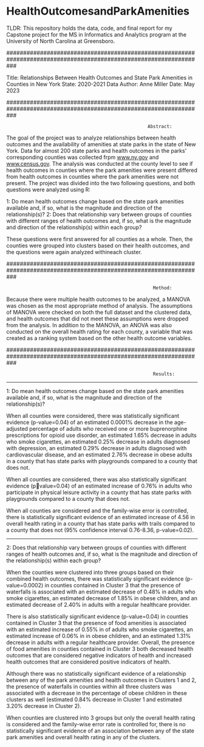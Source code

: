 # HealthOutcomesandParkAmenities
TLDR: This repository holds the data, code, and final report for my Capstone project for the MS in Informatics and Analytics program at the University of North Carolina at Greensboro.

###################################################################################################################

Title: Relationships Between Health Outcomes and State Park Amenities in Counties in New York State: 2020-2021 Data
                                                   Author: Anne Miller
                                                     Date: May 2023

###################################################################################################################

                                                        Abstract:
The goal of the project was to analyze relationships between health outcomes and the availability of amenities at state parks in the state of New York. Data for almost 200 state parks and 
health outcomes in the parks' corresponding counties was collected frpm www.ny.gov and www.census.gov. The analysis was conducted at the county level to see if health outcomes in counties 
where the park amenities were present differed from health outcomes in counties where the park amenities were not present. The project was divided into the two following questions, and both
questions were analyzed using R:

1: Do mean health outcomes change based on the state park amenities available and, if so, what is the magnitude and direction of the relationship(s)?
2: Does that relationship vary between groups of counties with different ranges of health outcomes and, if so, what is the magnitude and direction of the relationship(s) within each group?

These questions were first answered for all counties as a whole. Then, the counties were grouped into clusters based on their health outcomes, and the questions were again analyzed withineach cluster.

###################################################################################################################

                                                          Method:
Because there were multiple health outcomes to be analyzed, a MANOVA was chosen as the most appropriate method of analysis. The assumptions of MANOVA were checked on both the full dataset
and the clustered data, and health outcomes that did not meet these assumptions were dropped from the analysis. In addition to the MANOVA, an ANOVA was also conducted on the overall health
rating for each county, a variable that was created as a ranking system based on the other health outcome variables.

###################################################################################################################

                                                          Results:
-------------------------------------------------------------------------------------------------------------------
1: Do mean health outcomes change based on the state park amenities available and, if so, what is the magnitude and direction of the relationship(s)?

When all counties were considered, there was statistically significant evidence (p-value=0.04) of an estimated 0.0001% decrease in the age-adjusted percentage of adults who received one or 
more buprenorphine prescriptions for opioid use disorder, an estimated 1.65% decrease in adults who smoke cigarettes, an estimated 0.25% decrease in adults diagnosed with depression, an 
estimated 0.29% decrease in adults diagnosed with cardiovascular disease, and an estimated 2.76% decrease in obese adults in a county that has state parks with playgrounds compared to a county 
that does not.

When all counties are considered, there was also statistically significant evidence (pvalue=0.04) of an estimated increase of 0.76% in adults who participate in physical leisure activity
in a county that has state parks with playgrounds compared to a county that does not. 

When all counties are considered and the family-wise error is controlled, there is statistically significant evidence of an estimated increase of 4.56 in overall health rating in a county 
that has state parks with trails compared to a county that does not (95% confidence interval 0.76-8.36, p-value=0.02).

-------------------------------------------------------------------------------------------------------------------
2: Does that relationship vary between groups of counties with different ranges of health outcomes and, if so, what is the magnitude and direction of the relationship(s) within each group?

When the counties were clustered into three groups based on their combined health outcomes, there was statistically significant evidence (p-value=0.0002) in counties contained in 
Cluster 3 that the presence of waterfalls is associated with an estimated decrease of 0.48% in adults who smoke cigarettes, an estimated decrease of 1.85% in obese children, 
and an estimated decrease of 2.40% in adults with a regular healthcare provider. 

There is also statistically significant evidence (p-value=0.04) in counties contained in Cluster 3 that the presence of food amenities is associated with an estimated increase of 0.55% in 
of adults who smoke cigarettes, an estimated increase of 0.06% in in obese children, and an estimated 1.31% decrease in adults with a regular healthcare provider. Overall, the presence of 
food amenities in counties contained in Cluster 3 both decreased health outcomes that are considered negative indicators of health and increased health outcomes that are considered positive 
indicators of health. 

Although there was no statistically significant evidence of a relationship between any of the park amenities and health outcomes in Clusters 1 and 2, the presence of waterfalls in counties 
within all three clusters was associated with a decrease in the percentage of obese children in these clusters as well (estimated 0.84% decrease in Cluster 1 and estimated 3.20% decrease in Cluster 2). 

When counties are clustered into 3 groups but only the overall health rating is considered and the family-wise error rate is controlled for, there is no statistically significant evidence of an 
association between any of the state park amenities and overall health rating in any of the clusters.

